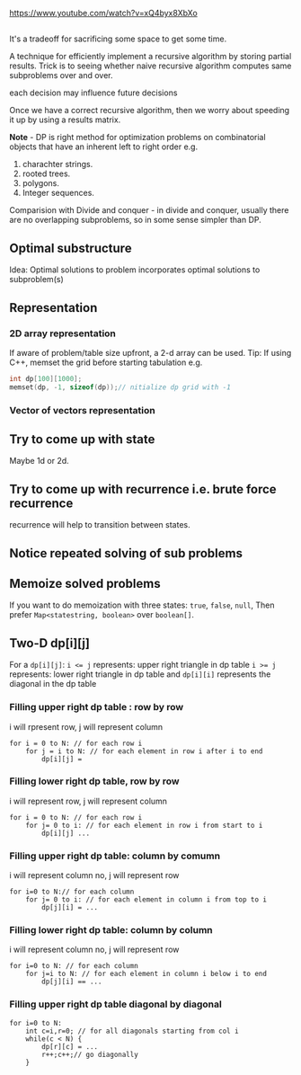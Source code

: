 

https://www.youtube.com/watch?v=xQ4byx8XbXo

##


It's a tradeoff for sacrificing some space to get some time.

A technique for efficiently implement a recursive algorithm by storing partial results. Trick is to seeing whether naive recursive algorithm computes same subproblems over and over.

each decision may influence future decisions

Once we have a correct recursive algorithm, then we worry about speeding it up by using a results matrix.

**Note** - DP is right method for optimization problems on combinatorial objects that have an inherent left to right order e.g.
1. charachter strings.
2. rooted trees.
3. polygons.
4. Integer sequences.

Comparision with Divide and conquer - in divide and conquer, usually there are no overlapping subproblems, so in some sense simpler than DP.

## Optimal substructure

Idea: Optimal solutions to problem incorporates optimal solutions to subproblem(s)

## Representation


### 2D array representation
If aware of problem/table size upfront,
a 2-d array can be used.
Tip: If using C++, memset the grid before starting tabulation e.g.
```cpp
int dp[100][1000];
memset(dp, -1, sizeof(dp));// nitialize dp grid with -1
```

### Vector of vectors representation



## Try to come up with state

Maybe 1d or 2d.


## Try to come up with recurrence i.e. brute force recurrence

recurrence will help to transition between states.

## Notice repeated solving of sub problems

## Memoize solved problems

If you want to do memoization with three states: `true`, `false`, `null`,
Then prefer `Map<statestring, boolean>` over `boolean[]`.

## Two-D dp[i][j]

For a `dp[i][j]`:
`i <= j` represents: upper right triangle in dp table
`i >= j` represents: lower right triangle in dp table
and `dp[i][i]` represents the diagonal in the dp table

### Filling upper right dp table : row by row
i will rpresent row, j will represent column
```
for i = 0 to N: // for each row i
    for j = i to N: // for each element in row i after i to end
        dp[i][j] = 

```
### Filling lower right dp table, row by row 
i will represent row, j will represent column
```
for i = 0 to N: // for each row i
    for j= 0 to i: // for each element in row i from start to i
        dp[i][j] ... 
```

### Filling upper right dp table: column by comumn
i will represent column no, j will represent row
```
for i=0 to N:// for each column
    for j= 0 to i: // for each element in column i from top to i
        dp[j][i] = ...
```

### Filling lower right dp table: column by column
i will represent column no, j will represent row
```
for i=0 to N: // for each column
    for j=i to N: // for each element in column i below i to end
        dp[j][i] == ...
```

### Filling upper right dp table diagonal by diagonal

```
for i=0 to N:
    int c=i,r=0; // for all diagonals starting from col i
    while(c < N) {
        dp[r][c] = ...
        r++;c++;// go diagonally
    }
```